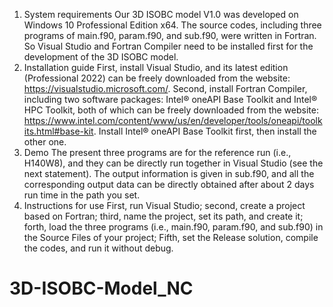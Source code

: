 1. System requirements
Our 3D ISOBC model V1.0 was developed on Windows 10 Professional Edition x64. The source codes, including three programs of main.f90, param.f90, and sub.f90, were written in Fortran. So Visual Studio and Fortran Compiler need to be installed first for the development of the 3D ISOBC model.
2. Installation guide
First, install Visual Studio, and its latest edition (Professional 2022) can be freely downloaded from the website: https://visualstudio.microsoft.com/.
Second, install Fortran Compiler, including two software packages: Intel® oneAPI Base Toolkit and Intel® HPC Toolkit, both of which can be freely downloaded from the website: https://www.intel.com/content/www/us/en/developer/tools/oneapi/toolkits.html#base-kit. Install Intel® oneAPI Base Toolkit first, then install the other one.
3. Demo
The present three programs are for the reference run (i.e., H140W8), and they can be directly run together in Visual Studio (see the next statement). The output information is given in sub.f90, and all the corresponding output data can be directly obtained after about 2 days run time in the path you set.
4. Instructions for use
First, run Visual Studio; second, create a project based on Fortran; third, name the project, set its path, and create it; forth, load the three programs (i.e., main.f90, param.f90, and sub.f90) in the Source Files of your project; Fifth, set the Release solution, compile the codes, and run it without debug.
# 3D-ISOBC-Model_NC
